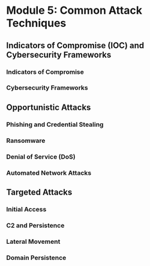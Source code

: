 # Module 5: Common Attack Techniques

## Indicators of Compromise (IOC) and Cybersecurity Frameworks

### Indicators of Compromise



### Cybersecurity Frameworks



## Opportunistic Attacks

### Phishing and Credential Stealing



### Ransomware



### Denial of Service (DoS)



### Automated Network Attacks



## Targeted Attacks

### Initial Access



### C2 and Persistence



### Lateral Movement



### Domain Persistence
